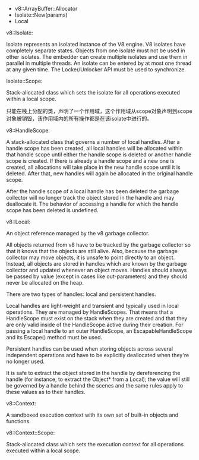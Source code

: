 - v8::ArrayBuffer::Allocator
- Isolate::New(params)
- Local<Message>



v8::Isolate:

Isolate represents an isolated instance of the V8 engine. V8 isolates have completely separate states. Objects from one isolate must not be used in other isolates. The embedder can create multiple isolates and use them in parallel in multiple threads. An isolate can be entered by at most one thread at any given time. The Locker/Unlocker API must be used to synchronize.


Isolate::Scope: 

Stack-allocated class which sets the isolate for all operations executed within a local scope.

只能在栈上分配的类，声明了一个作用域，这个作用域从scope对象声明到scope对象被销毁，该作用域内的所有操作都是在该isolate中进行的。

v8::HandleScope:

A stack-allocated class that governs a number of local handles. After a handle scope has been created, all local handles will be allocated within that handle scope until either the handle scope is deleted or another handle scope is created. If there is already a handle scope and a new one is created, all allocations will take place in the new handle scope until it is deleted. After that, new handles will again be allocated in the original handle scope.

After the handle scope of a local handle has been deleted the garbage collector will no longer track the object stored in the handle and may deallocate it. The behavior of accessing a handle for which the handle scope has been deleted is undefined.

v8::Local:

An object reference managed by the v8 garbage collector.

All objects returned from v8 have to be tracked by the garbage collector so that it knows that the objects are still alive. Also, because the garbage collector may move objects, it is unsafe to point directly to an object. Instead, all objects are stored in handles which are known by the garbage collector and updated whenever an object moves. Handles should always be passed by value (except in cases like out-parameters) and they should never be allocated on the heap.

There are two types of handles: local and persistent handles.

Local handles are light-weight and transient and typically used in local operations. They are managed by HandleScopes. That means that a HandleScope must exist on the stack when they are created and that they are only valid inside of the HandleScope active during their creation. For passing a local handle to an outer HandleScope, an EscapableHandleScope and its Escape() method must be used.

Persistent handles can be used when storing objects across several independent operations and have to be explicitly deallocated when they're no longer used.

It is safe to extract the object stored in the handle by dereferencing the handle (for instance, to extract the Object* from a Local<Object>); the value will still be governed by a handle behind the scenes and the same rules apply to these values as to their handles.



v8::Context:

A sandboxed execution context with its own set of built-in objects and functions.

v8::Context::Scope:

Stack-allocated class which sets the execution context for all operations executed within a local scope.
